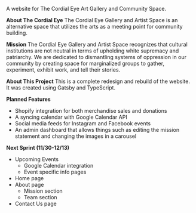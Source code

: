 A website for The Cordial Eye Art Gallery and Community Space.

**About The Cordial Eye**
The Cordial Eye Gallery and Artist Space is an alternative space that utilizes the arts as a meeting point for community building. 

**Mission**
The Cordial Eye Gallery and Artist Space recognizes that cultural institutions are not neutral in terms of upholding white supremacy and patriarchy. We are dedicated to dismantling systems of oppression in our community by creating space for marginalized groups to gather, experiment, exhibit work, and tell their stories. 

**About This Project**
This is a complete redesign and rebuild of the website. It was created using Gatsby and TypeScript.

**Planned Features**
 - Shopify integration for both merchandise sales and donations
 - A syncing calendar with Google Calendar API
 - Social media feeds for Instagram and Facebook events
 - An admin dashboard that allows things such as editing the mission statement and changing the images in a carousel
 
 **Next Sprint (11/30-12/13)**
  - Upcoming Events 
    - Google Calendar integration
    - Event specific info pages
  - Home page
  - About page
    - Mission section
    - Team section
  - Contact Us page
